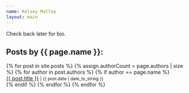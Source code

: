 ```yaml
---
name: Kelsey Malloy
layout: main
---
```


<div class="author-bio">
  Check back later for bio.
</div>

<div class="post-list">
  <h2>Posts by {{ page.name }}:</h2>
  {% for post in site.posts %}
    {% assign authorCount = page.authors | size %}
    {% for author in post.authors %}
      {% if author == page.name %}
        <div class="author-list">
          <span><a href="{{ site.baseurl }}{{ post.url }}">{{ post.title }}</a></span>
          <small><span>| {{ post.date | date_to_string }}</span></small>
        </div>
      {% endif %}
    {% endfor %}
  {% endfor %}
</div>
